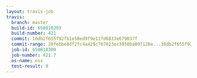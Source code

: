 ```yaml
---
layout: travis-job
travis:
  branch: master
  build-id: 650810293
  build-number: 421
  commit: 16db2f655f92fb1e58ed9f9e11fd6833e679037f
  commit-range: 28febbe8df2fc4a429c707023ec3050ba897128e...16db2f655f92fb1e58ed9f9e11fd6833e679037f
  job-id: 650810300
  job-number: 421.7
  os-name: osx
  test-result: 0
---
```


